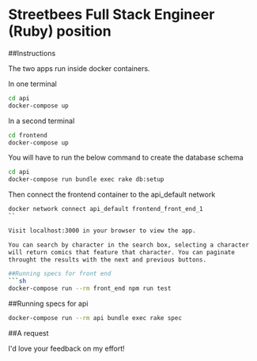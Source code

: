 # Streetbees Full Stack Engineer (Ruby) position

##Instructions

The two apps run inside docker containers.

In one terminal
```sh
cd api
docker-compose up
```

In a second terminal
```sh
cd frontend
docker-compose up
```

You will have to run the below command to create the database schema
```sh
cd api
docker-compose run bundle exec rake db:setup
```

Then connect the frontend container to the api_default network
```sh
docker network connect api_default frontend_front_end_1
``

Visit localhost:3000 in your browser to view the app.

You can search by character in the search box, selecting a character
will return comics that feature that character. You can paginate
throught the results with the next and previous buttons.

##Running specs for front end
```sh
docker-compose run --rm front_end npm run test
```
##Running specs for api
```sh
docker-compose run --rm api bundle exec rake spec
```

##A request

I'd love your feedback on my effort!

